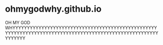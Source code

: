 # ohmygodwhy.github.io

OH MY GOD WHYYYYYYYYYYYYYYYYYYYYYYYYYYYYYYYYYYYYYYYYYYYYYYYYYYYYYYYYYYYYYYYYYYYYYYYYYYYYYYYYYYYYYYYYYYYYYYYYYYYYYYYYYYYYYY
